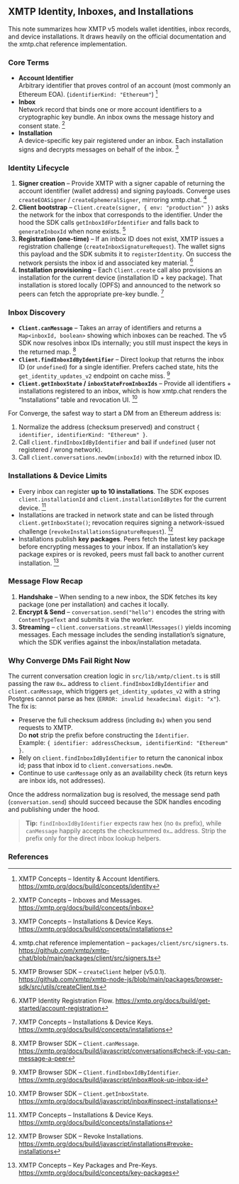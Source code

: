 ## XMTP Identity, Inboxes, and Installations

This note summarizes how XMTP v5 models wallet identities, inbox records, and device installations. It draws heavily on the official documentation and the xmtp.chat reference implementation.

### Core Terms

- **Account Identifier**  
  Arbitrary identifier that proves control of an account (most commonly an Ethereum EOA). (`identifierKind: "Ethereum"`) [^identity]
- **Inbox**  
  Network record that binds one or more account identifiers to a cryptographic key bundle. An inbox owns the message history and consent state. [^inboxes]
- **Installation**  
  A device-specific key pair registered under an inbox. Each installation signs and decrypts messages on behalf of the inbox. [^installations]

### Identity Lifecycle

1. **Signer creation** – Provide XMTP with a signer capable of returning the account identifier (wallet address) and signing payloads. Converge uses `createEOASigner` / `createEphemeralSigner`, mirroring xmtp.chat. [^chat_signers]
2. **Client bootstrap** – `Client.create(signer, { env: "production" })` asks the network for the inbox that corresponds to the identifier. Under the hood the SDK calls `getInboxIdForIdentifier` and falls back to `generateInboxId` when none exists. [^createClient]
3. **Registration (one-time)** – If an inbox ID does not exist, XMTP issues a registration challenge (`createInboxSignatureRequest`). The wallet signs this payload and the SDK submits it to `registerIdentity`. On success the network persists the inbox id and associated key material. [^registration]
4. **Installation provisioning** – Each `Client.create` call also provisions an installation for the current device (installation ID + key package). That installation is stored locally (OPFS) and announced to the network so peers can fetch the appropriate pre-key bundle. [^installations]

### Inbox Discovery

- **`Client.canMessage`** – Takes an array of identifiers and returns a `Map<inboxId, boolean>` showing which inboxes can be reached. The v5 SDK now resolves inbox IDs internally; you still must inspect the keys in the returned map. [^canMessage]
- **`Client.findInboxIdByIdentifier`** – Direct lookup that returns the inbox ID (or `undefined`) for a single identifier. Prefers cached state, hits the `get_identity_updates_v2` endpoint on cache miss. [^findInbox]
- **`Client.getInboxState` / `inboxStateFromInboxIds`** – Provide all identifiers + installations registered to an inbox, which is how xmtp.chat renders the “Installations” table and revocation UI. [^inboxState]

For Converge, the safest way to start a DM from an Ethereum address is:

1. Normalize the address (checksum preserved) and construct `{ identifier, identifierKind: "Ethereum" }`.
2. Call `client.findInboxIdByIdentifier` and bail if `undefined` (user not registered / wrong network).
3. Call `client.conversations.newDm(inboxId)` with the returned inbox ID.

### Installations & Device Limits

- Every inbox can register **up to 10 installations**. The SDK exposes `client.installationId` and `client.installationIdBytes` for the current device. [^installations]
- Installations are tracked in network state and can be listed through `client.getInboxState()`; revocation requires signing a network-issued challenge (`revokeInstallationsSignatureRequest`). [^revoke]
- Installations publish **key packages**. Peers fetch the latest key package before encrypting messages to your inbox. If an installation’s key package expires or is revoked, peers must fall back to another current installation. [^keypackages]

### Message Flow Recap

1. **Handshake** – When sending to a new inbox, the SDK fetches its key package (one per installation) and caches it locally.
2. **Encrypt & Send** – `conversation.send("hello")` encodes the string with `ContentTypeText` and submits it via the worker.
3. **Streaming** – `client.conversations.streamAllMessages()` yields incoming messages. Each message includes the sending installation’s signature, which the SDK verifies against the inbox/installation metadata.

### Why Converge DMs Fail Right Now

The current conversation creation logic in `src/lib/xmtp/client.ts` is still passing the raw `0x…` address to `client.findInboxIdByIdentifier` and `client.canMessage`, which triggers `get_identity_updates_v2` with a string Postgres cannot parse as hex (`ERROR: invalid hexadecimal digit: "x"`). The fix is:

- Preserve the full checksum address (including `0x`) when you send requests to XMTP.  
  Do **not** strip the prefix before constructing the `Identifier`.  
  Example: `{ identifier: addressChecksum, identifierKind: "Ethereum" }`.
- Rely on `client.findInboxIdByIdentifier` to return the canonical inbox id; pass that inbox id to `client.conversations.newDm`.
- Continue to use `canMessage` only as an availability check (its return keys are inbox ids, not addresses).

Once the address normalization bug is resolved, the message send path (`conversation.send`) should succeed because the SDK handles encoding and publishing under the hood.

> **Tip:** `findInboxIdByIdentifier` expects raw hex (no `0x` prefix), while `canMessage` happily accepts the checksummed `0x…` address. Strip the prefix only for the direct inbox lookup helpers.

### References

[^identity]: XMTP Concepts – Identity & Account Identifiers. <https://xmtp.org/docs/build/concepts/identity>
[^inboxes]: XMTP Concepts – Inboxes and Messages. <https://xmtp.org/docs/build/concepts/inbox>
[^installations]: XMTP Concepts – Installations & Device Keys. <https://xmtp.org/docs/build/concepts/installations>
[^chat_signers]: xmtp.chat reference implementation – `packages/client/src/signers.ts`. <https://github.com/xmtp/xmtp-chat/blob/main/packages/client/src/signers.ts>
[^createClient]: XMTP Browser SDK – `createClient` helper (v5.0.1). <https://github.com/xmtp/xmtp-node-js/blob/main/packages/browser-sdk/src/utils/createClient.ts>
[^registration]: XMTP Identity Registration Flow. <https://xmtp.org/docs/build/get-started/account-registration>
[^canMessage]: XMTP Browser SDK – `Client.canMessage`. <https://xmtp.org/docs/build/javascript/conversations#check-if-you-can-message-a-peer>
[^findInbox]: XMTP Browser SDK – `Client.findInboxIdByIdentifier`. <https://xmtp.org/docs/build/javascript/inbox#look-up-inbox-id>
[^inboxState]: XMTP Browser SDK – `Client.getInboxState`. <https://xmtp.org/docs/build/javascript/inbox#inspect-installations>
[^revoke]: XMTP Browser SDK – Revoke Installations. <https://xmtp.org/docs/build/javascript/installations#revoke-installations>
[^keypackages]: XMTP Concepts – Key Packages and Pre-Keys. <https://xmtp.org/docs/build/concepts/key-packages>
